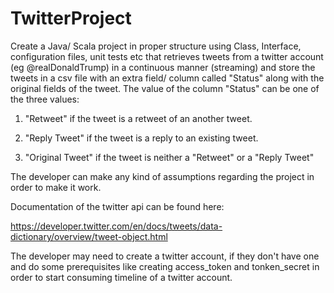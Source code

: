 # TwitterProject

Create a Java/ Scala project in proper structure using Class, Interface, configuration files, unit tests etc that retrieves tweets from a twitter account (eg @realDonaldTrump) in a continuous manner (streaming) and store the tweets in a csv file with an extra field/ column called "Status" along with the original fields of the tweet. The value of the column "Status" can be one of the three values:

 

1. "Retweet" if the tweet is a retweet of an another tweet.

2. "Reply Tweet" if the tweet is a reply to an existing tweet.

3. "Original Tweet" if the tweet is neither a "Retweet" or a "Reply Tweet"


The developer can make any kind of assumptions regarding the project in order to make it work.

 

Documentation of the twitter api can be found here:

https://developer.twitter.com/en/docs/tweets/data-dictionary/overview/tweet-object.html

 

The developer may need to create a twitter account, if they don't have one and do some prerequisites  like creating access_token and tonken_secret in order to start consuming timeline of a twitter account.
